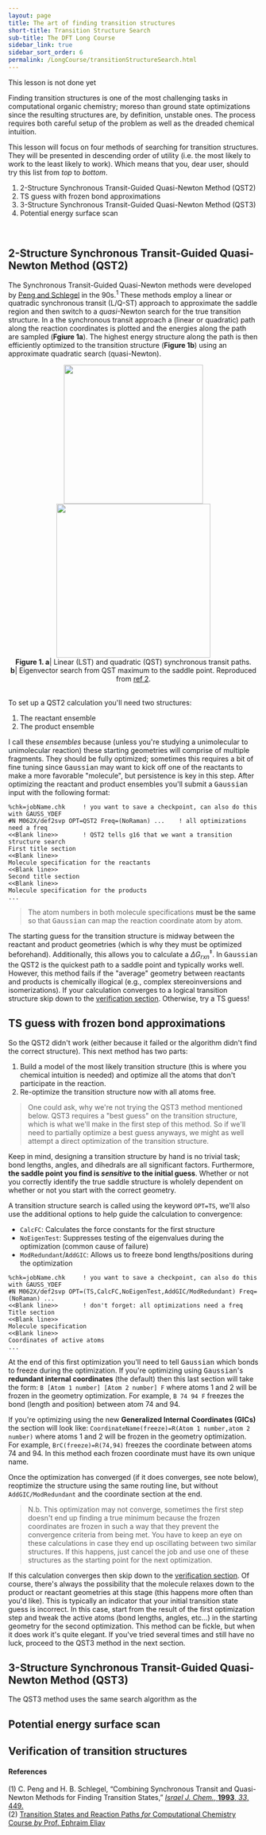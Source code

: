 ```yaml
---
layout: page
title: The art of finding transition structures
short-title: Transition Structure Search
sub-title: The DFT Long Course
sidebar_link: true
sidebar_sort_order: 6
permalink: /LongCourse/transitionStructureSearch.html
---
```

<!-- markdownlint-disable-file MD040 -->

This lesson is not done yet

Finding transition structures is one of the most challenging tasks in computational organic chemistry; moreso than ground state optimizations since the resulting structures are, by definition, unstable ones. The process requires both careful setup of the problem as well as the dreaded chemical intuition.  

This lesson will focus on four methods of searching for transition structures. They will be presented in descending order of utility (i.e. the most likely to work to the least likely to work). Which means that you, dear user, should try this list from *top* to *bottom*.  

1. 2-Structure Synchronous Transit-Guided Quasi-Newton Method (QST2)  
2. TS guess with frozen bond approximations  
3. 3-Structure Synchronous Transit-Guided Quasi-Newton Method (QST3)  
4. Potential energy surface scan  

<br />

## 2-Structure Synchronous Transit-Guided Quasi-Newton Method (QST2)

The Synchronous Transit-Guided Quasi-Newton methods were developed by [Peng and Schlegel](http://dx.doi.org/10.1002/ijch.199300051) in the 90s.<sup>1</sup> These methods employ a linear or quatradic synchronous transit (L/Q-ST) approach to approximate the saddle region and then switch to a *quasi*-Newton search for the true transition structure. In a the synchronous transit approach a (linear or quadratic) path along the reaction coordinates is plotted and the energies along the path are sampled (**Fgiure 1a**). The highest energy structure along the path is then efficiently optimized to the transition structure (**Figure 1b**) using an approximate quadratic search (quasi-Newton).  

<center>
<div class="row">
  <div class="column">
    <img src='/dftCourse/assets/images/LC/qstlst.png' width='280'>
  </div>
  <div class="column">
    <img src='/dftCourse/assets/images/LC/qst2.png' width='310'>
  </div>
</div>
<b>Figure 1. a</b>| Linear (LST) and quadratic (QST) synchronous transit paths. <br><b>b</b>| Eigenvector search from QST maximum to the saddle point. Reproduced from <a href='hhttps://www.tau.ac.il/~ephraim/TranState.pdf' target='_blank'>ref 2</a>.
</center>

<br />

To set up a QST2 calculation you'll need two structures:

1. The reactant ensemble  
2. The product ensemble  

I call these *ensembles* because (unless you're studying a unimolecular to unimolecular reaction) these starting geometries will comprise of multiple fragments. They should be fully optimized; sometimes this requires a bit of fine tuning since <kbd>Gaussian</kbd> may want to kick off one of the reactants to make a more favorable "molecule", but persistence is key in this step. After optimizing the reactant and product ensembles you'll submit a <kbd>Gaussian</kbd> input with the following format:

```
%chk=jobName.chk     ! you want to save a checkpoint, can also do this with GAUSS_YDEF
#N M062X/def2svp OPT=QST2 Freq=(NoRaman) ...    ! all optimizations need a freq
<<Blank line>>       ! QST2 tells g16 that we want a transition structure search
First title section
<<Blank line>>
Molecule specification for the reactants
<<Blank line>>
Second title section
<<Blank line>>
Molecule specification for the products
...
```

>The atom numbers in both molecule specifications **must be the same** so that <kbd>Gaussian</kbd> can map the reaction coordinate atom by atom.

The starting guess for the transition structure is midway between the reactant and product geometries (which is why they must be optimized beforehand). Additionally, this allows you to calculate a $\Delta G^{\ddagger}_{rxn}$. In <kbd>Gaussian</kbd> the QST2 is the quickest path to a saddle point and typically works well. However, this method fails if the "average" geometry between reactants and products is chemically illogical (e.g., complex stereoinversions and isomerizations). If your calculation converges to a logical transition structure skip down to the [verification section](#verification). Otherwise, try a TS guess!  

## TS guess with frozen bond approximations

So the QST2 didn't work (either because it failed or the algorithm didn't find the correct structure). This next method has two parts:

1. Build a model of the most likely transition structure (this is where you chemical intuition is needed) and optimize all the atoms that don't participate in the reaction.  
2. Re-optimize the transition structure now with all atoms free.  

>One could ask, why we're not trying the QST3 method mentioned below. QST3 requires a "best guess" on the transition structure, which is what we'll make in the first step of this method. So if we'll need to partially optimize a best guess anyways, we might as well attempt a direct optimization of the transition structure.

Keep in mind, designing a transition structure by hand is no trivial task; bond lengths, angles, and dihedrals are all significant factors. Furthermore, **the saddle point you find is *sensitive* to the initial guess**. Whether or not you correctly identify the true saddle structure is wholely dependent on whether or not you start with the correct geometry.  

A transition structure search is called using the keyword `OPT=TS`, we'll also use the additional options to help guide the calculation to convergence:

- `CalcFC`: Calculates the force constants for the first structure  
- `NoEigenTest`: Suppresses testing of the eigenvalues during the optimization (common cause of failure)  
- `ModRedundant`/`AddGIC`: Allows us to freeze bond lengths/positions during the optimization

```
%chk=jobName.chk     ! you want to save a checkpoint, can also do this with GAUSS_YDEF
#N M062X/def2svp OPT=(TS,CalcFC,NoEigenTest,AddGIC/ModRedundant) Freq=(NoRaman) ...
<<Blank line>>       ! don't forget: all optimizations need a freq
Title section
<<Blank line>>
Molecule specification
<<Blank line>>
Coordinates of active atoms
...
```

At the end of this first optimization you'll need to tell <kbd>Gaussian</kbd> which bonds to freeze during the optimization. If you're optimizing using <kbd>Gaussian</kbd>'s **redundant internal coordinates** (the default) then this last section will take the form: `B [Atom 1 number] [Atom 2 number] F` where atoms 1 and 2 will be frozen in the geometry optimization. For example, `B 74 94 F` freezes the bond (length and position) between atom 74 and 94.  

If you're optimizing using the new **Generalized Internal Coordinates (GICs)** the section will look like: `CoordinateName(freeze)=R(Atom 1 number,atom 2 number)` where atoms 1 and 2 will be frozen in the geometry optimization. For example, `BrC(freeze)=R(74,94)` freezes the coordinate between atoms 74 and 94. In  this method each frozen coordinate must have its own unique name.  

Once the optimization has converged (if it does converges, see note below), reoptimize the structure using the same routing line, but without `AddGIC/ModRedundant` and the coordinate section at the end.

>N.b. This optimization may not converge, sometimes the first step doesn't end up finding a true minimum because the frozen coordinates are frozen in such a way that they prevent the convergence criteria from being met. You have to keep an eye on these calculations in case they end up oscillating between two similar structures. If this happens, just cancel the job and use one of these structures as the starting point for the next optimization.  

If this calculation converges then skip down to the [verification section](#verification). Of course, there's always the possibility that the molecule relaxes down to the product or reactant geometries at this stage (this happens more often than you'd like). This is typically an indicator that your initial transition state guess is incorrect. In this case, start from the result of the first optimization step and tweak the active atoms (bond lengths, angles, etc...) in the starting geometry for the second optimization. This method can be fickle, but when it does work it's quite elegant. If you've tried several times and still have no luck, proceed to the QST3 method in the next section.  

## 3-Structure Synchronous Transit-Guided Quasi-Newton Method (QST3)

The QST3 method uses the same search algorithm as the 

## Potential energy surface scan  

## Verification of transition structures <a name="verification"></a>

<!-- TODO: add instructions for TS verification (freq and irc). 
    N.b. Must do vibrational frequency calc at the SAME level of theory as optimization -->

#### References

(1) C. Peng and H. B. Schlegel, “Combining Synchronous Transit and Quasi-Newton Methods for Finding Transition States,” [*Israel J. Chem.*, **1993**, *33*, 449.](http://dx.doi.org/10.1002/ijch.199300051)  
(2) [Transition States and Reaction Paths *for* Computational Chemistry Course *by* Prof. Ephraim Eliav](https://www.tau.ac.il/~ephraim/TranState.pdf)  
